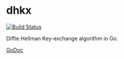 dhkx
=======

[![Build Status](https://travis-ci.org/monnand/dhkx.png?branch=master)](https://travis-ci.org/monnand/dhkx)

Diffie Hellman Key-exchange algorithm in Go.

[GoDoc](http://godoc.org/github.com/monnand/dhkx)
